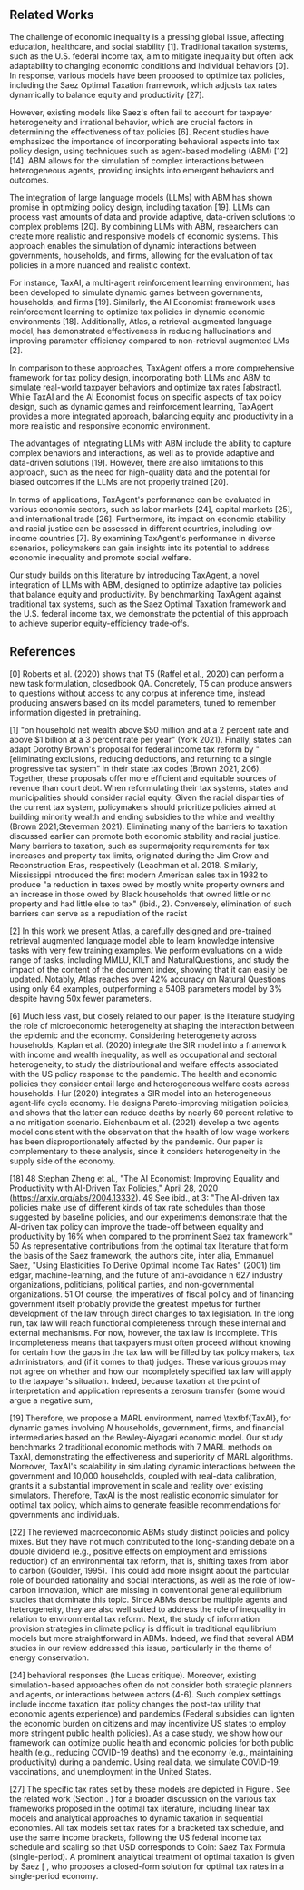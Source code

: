 ## Related Works

The challenge of economic inequality is a pressing global issue, affecting education, healthcare, and social stability [1]. Traditional taxation systems, such as the U.S. federal income tax, aim to mitigate inequality but often lack adaptability to changing economic conditions and individual behaviors [0]. In response, various models have been proposed to optimize tax policies, including the Saez Optimal Taxation framework, which adjusts tax rates dynamically to balance equity and productivity [27].

However, existing models like Saez's often fail to account for taxpayer heterogeneity and irrational behavior, which are crucial factors in determining the effectiveness of tax policies [6]. Recent studies have emphasized the importance of incorporating behavioral aspects into tax policy design, using techniques such as agent-based modeling (ABM) [12][14]. ABM allows for the simulation of complex interactions between heterogeneous agents, providing insights into emergent behaviors and outcomes.

The integration of large language models (LLMs) with ABM has shown promise in optimizing policy design, including taxation [19]. LLMs can process vast amounts of data and provide adaptive, data-driven solutions to complex problems [20]. By combining LLMs with ABM, researchers can create more realistic and responsive models of economic systems. This approach enables the simulation of dynamic interactions between governments, households, and firms, allowing for the evaluation of tax policies in a more nuanced and realistic context.

For instance, TaxAI, a multi-agent reinforcement learning environment, has been developed to simulate dynamic games between governments, households, and firms [19]. Similarly, the AI Economist framework uses reinforcement learning to optimize tax policies in dynamic economic environments [18]. Additionally, Atlas, a retrieval-augmented language model, has demonstrated effectiveness in reducing hallucinations and improving parameter efficiency compared to non-retrieval augmented LMs [2].

In comparison to these approaches, TaxAgent offers a more comprehensive framework for tax policy design, incorporating both LLMs and ABM to simulate real-world taxpayer behaviors and optimize tax rates [abstract]. While TaxAI and the AI Economist focus on specific aspects of tax policy design, such as dynamic games and reinforcement learning, TaxAgent provides a more integrated approach, balancing equity and productivity in a more realistic and responsive economic environment.

The advantages of integrating LLMs with ABM include the ability to capture complex behaviors and interactions, as well as to provide adaptive and data-driven solutions [19]. However, there are also limitations to this approach, such as the need for high-quality data and the potential for biased outcomes if the LLMs are not properly trained [20].

In terms of applications, TaxAgent's performance can be evaluated in various economic sectors, such as labor markets [24], capital markets [25], and international trade [26]. Furthermore, its impact on economic stability and racial justice can be assessed in different countries, including low-income countries [7]. By examining TaxAgent's performance in diverse scenarios, policymakers can gain insights into its potential to address economic inequality and promote social welfare.

Our study builds on this literature by introducing TaxAgent, a novel integration of LLMs with ABM, designed to optimize adaptive tax policies that balance equity and productivity. By benchmarking TaxAgent against traditional tax systems, such as the Saez Optimal Taxation framework and the U.S. federal income tax, we demonstrate the potential of this approach to achieve superior equity-efficiency trade-offs.

## References

[0] Roberts et al. (2020) shows that T5 (Raffel et al., 2020) can perform a new task formulation, closedbook QA. Concretely, T5 can produce answers to questions without access to any corpus at inference time, instead producing answers based on its model parameters, tuned to remember information digested in pretraining.

[1] "on household net wealth above $50 million and at a 2 percent rate and above $1 billion at a 3 percent rate per year" (York 2021). Finally, states can adapt Dorothy Brown's proposal for federal income tax reform by "[eliminating exclusions, reducing deductions, and returning to a single progressive tax system" in their state tax codes (Brown 2021, 206). Together, these proposals offer more efficient and equitable sources of revenue than court debt. When reformulating their tax systems, states and municipalities should consider racial equity. Given the racial disparities of the current tax system, policymakers should prioritize policies aimed at building minority wealth and ending subsidies to the white and wealthy (Brown 2021;Steverman 2021). Eliminating many of the barriers to taxation discussed earlier can promote both economic stability and racial justice. Many barriers to taxation, such as supermajority requirements for tax increases and property tax limits, originated during the Jim Crow and Reconstruction Eras, respectively (Leachman et al. 2018. Similarly, Mississippi introduced the first modern American sales tax in 1932 to produce "a reduction in taxes owed by mostly white property owners and an increase in those owed by Black households that owned little or no property and had little else to tax" (ibid., 2). Conversely, elimination of such barriers can serve as a repudiation of the racist

[2] In this work we present Atlas, a carefully designed and pre-trained retrieval augmented language model able to learn knowledge intensive tasks with very few training examples. We perform evaluations on a wide range of tasks, including MMLU, KILT and NaturalQuestions, and study the impact of the content of the document index, showing that it can easily be updated. Notably, Atlas reaches over 42% accuracy on Natural Questions using only 64 examples, outperforming a 540B parameters model by 3% despite having 50x fewer parameters.

[6] Much less vast, but closely related to our paper, is the literature studying the role of microeconomic heterogeneity at shaping the interaction between the epidemic and the economy. Considering heterogeneity across households, Kaplan et al. (2020) integrate the SIR model into a framework with income and wealth inequality, as well as occupational and sectoral heterogeneity, to study the distributional and welfare effects associated with the US policy response to the pandemic. The health and economic policies they consider entail large and heterogeneous welfare costs across households. Hur (2020) integrates a SIR model into an heterogeneous agent-life cycle economy. He designs Pareto-improving mitigation policies, and shows that the latter can reduce deaths by nearly 60 percent relative to a no mitigation scenario. Eichenbaum et al. (2021) develop a two agents model consistent with the observation that the health of low wage workers has been disproportionately affected by the pandemic. Our paper is complementary to these analysis, since it considers heterogeneity in the supply side of the economy.

[18] 48 Stephan Zheng et al., "The AI Economist: Improving Equality and Productivity with AI-Driven Tax Policies," April 28, 2020 (https://arxiv.org/abs/2004.13332). 49 See ibid., at 3: "The AI-driven tax policies make use of different kinds of tax rate schedules than those suggested by baseline policies, and our experiments demonstrate that the AI-driven tax policy can improve the trade-off between equality and productivity by 16% when compared to the prominent Saez tax framework." 50 As representative contributions from the optimal tax literature that form the basis of the Saez framework, the authors cite, inter alia, Emmanuel Saez, "Using Elasticities To Derive Optimal Income Tax Rates" (2001) tim edgar, machine-learning, and the future of anti-avoidance n 627 industry organizations, politicians, political parties, and non-governmental organizations. 51 Of course, the imperatives of fiscal policy and of financing government itself probably provide the greatest impetus for further development of the law through direct changes to tax legislation. In the long run, tax law will reach functional completeness through these internal and external mechanisms. For now, however, the tax law is incomplete. This incompleteness means that taxpayers must often proceed without knowing for certain how the gaps in the tax law will be filled by tax policy makers, tax administrators, and (if it comes to that) judges. These various groups may not agree on whether and how our incompletely specified tax law will apply to the taxpayer's situation. Indeed, because taxation at the point of interpretation and application represents a zerosum transfer (some would argue a negative sum,

[19] Therefore, we propose a MARL environment, named \textbf{TaxAI}, for dynamic games involving $N$ households, government, firms, and financial intermediaries based on the Bewley-Aiyagari economic model. Our study benchmarks 2 traditional economic methods with 7 MARL methods on TaxAI, demonstrating the effectiveness and superiority of MARL algorithms. Moreover, TaxAI's scalability in simulating dynamic interactions between the government and 10,000 households, coupled with real-data calibration, grants it a substantial improvement in scale and reality over existing simulators. Therefore, TaxAI is the most realistic economic simulator for optimal tax policy, which aims to generate feasible recommendations for governments and individuals.

[22] The reviewed macroeconomic ABMs study distinct policies and policy mixes. But they have not much contributed to the long-standing debate on a double dividend (e.g., positive effects on employment and emissions reduction) of an environmental tax reform, that is, shifting taxes from labor to carbon (Goulder, 1995). This could add more insight about the particular role of bounded rationality and social interactions, as well as the role of low-carbon innovation, which are missing in conventional general equilibrium studies that dominate this topic. Since ABMs describe multiple agents and heterogeneity, they are also well suited to address the role of inequality in relation to environmental tax reform. Next, the study of information provision strategies in climate policy is difficult in traditional equilibrium models but more straightforward in ABMs. Indeed, we find that several ABM studies in our review addressed this issue, particularly in the theme of energy conservation.

[24] behavioral responses (the Lucas critique). Moreover, existing simulation-based approaches often do not consider both strategic planners and agents, or interactions between actors (4-6). Such complex settings include income taxation (tax policy changes the post-tax utility that economic agents experience) and pandemics (Federal subsidies can lighten the economic burden on citizens and may incentivize US states to employ more stringent public health policies). As a case study, we show how our framework can optimize public health and economic policies for both public health (e.g., reducing COVID-19 deaths) and the economy (e.g., maintaining productivity) during a pandemic. Using real data, we simulate COVID-19, vaccinations, and unemployment in the United States.

[27] The specific tax rates set by these models are depicted in Figure . See the related work (Section . ) for a broader discussion on the various tax frameworks proposed in the optimal tax literature, including linear tax models and analytical approaches to dynamic taxation in sequential economies. All tax models set tax rates for a bracketed tax schedule, and use the same income brackets, following the US federal income tax schedule and scaling so that USD corresponds to Coin: Saez Tax Formula (single-period). A prominent analytical treatment of optimal taxation is given by Saez [ , who proposes a closed-form solution for optimal tax rates in a single-period economy.